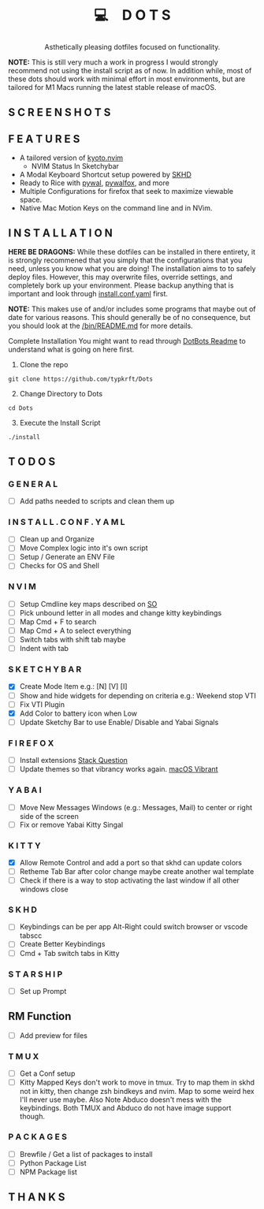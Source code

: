 # <p align="center">💻 D O T S</p>
<p align="center">Asthetically pleasing dotfiles focused on functionality.</p>
<p align="left"><strong>NOTE:</strong> This is still very much a work in progress I would strongly recommend not using the install script as of now. In addition while, most of these dots should work with minimal effort in most environments, but are tailored for M1 Macs running the latest stable release of macOS.</p>


## S C R E E N S H O T S

## F E A T U R E S 
- A tailored version of [kyoto.nvim](https://github.com/samrath2007/kyoto.nvim)
  - NVIM Status In Sketchybar
- A Modal Keyboard Shortcut setup powered by [SKHD](https://github.com/koekeishiya/skhd)
- Ready to Rice with [pywal](https://github.com/dylanaraps/pywal), [pywalfox](https://github.com/Frewacom/pywalfox), and more
- Multiple Configurations for firefox that seek to maximize viewable space.
- Native Mac Motion Keys on the command line and in NVim.

## I N S T A L L A T I O N 
**HERE BE DRAGONS:** While these dotfiles can be installed in there entirety, it is strongly recommened that you simply that the configurations that you need, unless you know what you are doing! The installation aims to to safely deploy files. However, this may overwrite files, override settings, and completely bork up your environment. Please backup anything that is important and look through [install.conf.yaml](https://github.com/typkrft/Dots/blob/main/install.conf.yaml) first.

**NOTE:** This makes use of and/or includes some programs that maybe out of date for various reasons. This should generally be of no consequence, but you should look at the [/bin/README.md](https://github.com/typkrft/Dots/blob/main/bin/README.md) for more details.

Complete Installation
You might want to read through [DotBots Readme](https://github.com/anishathalye/dotbot) to understand what is going on here first. 

1. Clone the repo
```SHELL
git clone https://github.com/typkrft/Dots
```

2. Change Directory to Dots
```SHELL
cd Dots
```

3. Execute the Install Script
```SHELL
./install
```

## T O D O S

### G E N E R A L
- [ ] Add paths needed to scripts and clean them up

### I N S T A L L . C O N F . Y A M L
- [ ] Clean up and Organize
- [ ] Move Complex logic into it's own script
- [ ] Setup / Generate an ENV File
- [ ] Checks for OS and Shell

### N V I M
- [ ] Setup Cmdline key maps described on [SO](https://stackoverflow.com/a/21207170)
- [ ] Pick unbound letter in all modes and change kitty keybindings
- [ ] Map Cmd + F to search 
- [ ] Map Cmd + A to select everything
- [ ] Switch tabs with shift tab maybe
- [ ] Indent with tab

### S K E T C H Y  B A R 
- [x] Create Mode Item e.g.: [N] [V] [I]
- [ ] Show and hide widgets for depending on criteria e.g.: Weekend stop VTI
- [ ] Fix VTI Plugin
- [x] Add Color to battery icon when Low
- [ ] Update Sketchy Bar to use Enable/ Disable and Yabai Signals

### F I R E F O X
- [ ] Install extensions [Stack Question](https://stackoverflow.com/questions/37728865/install-webextensions-on-firefox-from-the-command-line)
- [ ] Update themes so that vibrancy works again. [macOS Vibrant](https://github.com/Tnings/MacosVibrant)

### Y A B A I
- [ ] Move New Messages Windows (e.g.: Messages, Mail) to center or right side of the screen
- [ ] Fix or remove Yabai Kitty Singal

### K I T T Y
- [x] Allow Remote Control and add a port so that skhd can update colors
- [ ] Retheme Tab Bar after color change maybe create another wal template
- [ ] Check if there is a way to stop activating the last window if all other windows close

### S K H D
- [ ] Keybindings can be per app Alt-Right could switch browser or vscode tabscc
- [ ] Create Better Keybindings
- [ ] Cmd + Tab switch tabs in Kitty

### S T A R S H I P
- [ ] Set up Prompt

## RM Function
- [ ] Add preview for files

### T M U X
- [ ] Get a Conf setup
- [ ] Kitty Mapped Keys don't work to move in tmux. Try to map them in skhd not in kitty, then change zsh bindkeys and nvim. Map to some weird hex I'll never use maybe. Also Note Abduco doesn't mess with the keybindings. Both TMUX and Abduco do not have image support though. 

### P A C K A G E S 
- [ ] Brewfile / Get a list of packages to install
- [ ] Python Package List
- [ ] NPM Package list

## T H A N K S

